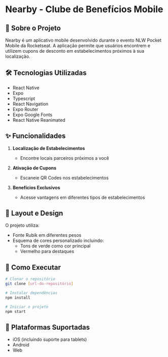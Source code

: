 # Nearby - Clube de Benefícios Mobile

## 📱 Sobre o Projeto

Nearby é um aplicativo mobile desenvolvido durante o evento NLW Pocket Mobile da Rocketseat. A aplicação permite que usuários encontrem e utilizem cupons de desconto em estabelecimentos próximos à sua localização.


## 🛠️ Tecnologias Utilizadas

- React Native
- Expo
- Typescript
- React Navigation
- Expo Router
- Expo Google Fonts
- React Native Reanimated


## ✨ Funcionalidades

1. **Localização de Estabelecimentos**

   - Encontre locais parceiros próximos a você

2. **Ativação de Cupons**

   - Escaneie QR Codes nos estabelecimentos

3. **Benefícios Exclusivos**

   - Acesse vantagens em diferentes tipos de estabelecimentos

## 🎨 Layout e Design
O projeto utiliza:

- Fonte Rubik em diferentes pesos
- Esquema de cores personalizado incluindo:
  - Tons de verde como cor principal
  - Vermelho para destaques


## 🚀 Como Executar

```bash
# Clonar o repositório
git clone [url-do-repositório]

# Instalar dependências
npm install

# Iniciar o projeto
npm start
```

## 📱 Plataformas Suportadas

- iOS (incluindo suporte para tablets)
- Android
- Web